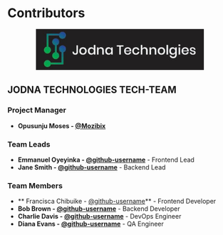 # Contributors

<p align="center">
  <img src="./assets/jodnalogo.png" alt="JODNA Technologies Logo">
</p>

## JODNA TECHNOLOGIES TECH-TEAM

### Project Manager

- **Opusunju Moses - [@Mozibix](https://github.com/Mozibix)**

### Team Leads

- **Emmanuel Oyeyinka - [@github-username](https://github.com/loyalthedev)** - Frontend Lead
- **Jane Smith - [@github-username](https://github.com/github-username)** - Backend Lead

### Team Members

- ** Francisca Chibuike - [@github-username](https://github.com/Franciscaa11)** - Frontend Developer
- **Bob Brown - [@github-username](https://github.com/github-username)** - Backend Developer
- **Charlie Davis - [@github-username](https://github.com/github-username)** - DevOps Engineer
- **Diana Evans - [@github-username](https://github.com/github-username)** - QA Engineer
